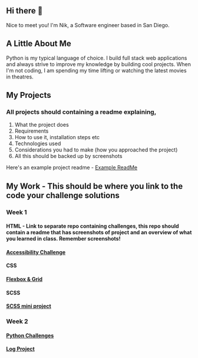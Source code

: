 ## Hi there 👋

Nice to meet you! I'm Nik, a Software engineer based in San Diego.

## A Little About Me
Python is my typical language of choice. I build full stack web applications and always strive to improve my knowledge by building cool projects.
When I'm not coding, I am spending my time lifting or watching the latest movies in theatres.

 
## My Projects 

<!-- 1. <a target=_blank href=https://github.com/ashryan/BitTracker>BitTracker</a> - A Crypto Currency portfolio tracker built using React, Firebase and the Coin Gecko API
2. <a target=_blank href=https://github.com/ashryan/block-runner>Block Runner</a> - A browser game built in vanilla JavaScript
3. <a target=_blank href=https://github.com/ashryan/morse-translator>Morse Translator</a> - A Morse to English and English to Morse translater built in JS
4. <a target=_blank href=https://github.com/ashryan/calculator>JS Calculator</a> - A browser based calculator built in JS. -->

### All projects should containing a readme explaining, 
1. What the project does
2. Requirements
3. How to use it, installation steps etc
4. Technologies used
5. Considerations you had to make (how you approached the project)
6. All this should be backed up by screenshots

Here's an example project readme - [Example ReadMe](https://github.com/nology-tech/Example-RM)

## My Work - This should be where you link to the code your challenge solutions

### Week 1

#### HTML - Link to separate repo containing challenges, this repo should contain a readme that has screenshots of project and an overview of what you learned in class. Remember screenshots!

#### [Accessibility Challenge](https://github.com/NIKMIKIN/nology-coursework/tree/main/accessibility)

#### CSS 

#### [Flexbox & Grid](https://github.com/NIKMIKIN/nology-coursework/tree/main/Profile%20tab%20Challenge)

#### SCSS

#### [SCSS mini project](https://github.com/NIKMIKIN/nology-coursework/tree/main/SCSS-starter)

### Week 2

#### [Python Challenges](https://github.com/NIKMIKIN/nology-coursework/tree/main/python_practice_code)

#### [Log Project](https://github.com/NIKMIKIN/nology-coursework/tree/main/log_project)
